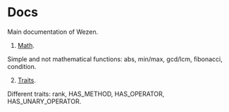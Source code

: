 # Docs
Main documentation of Wezen.

1. [Math](https://github.com/dasfex/wezen/blob/trunk/docs/math.md).

Simple and not mathematical functions: 
abs, min/max, gcd/lcm, fibonacci, condition.

2. [Traits](https://github.com/dasfex/wezen/blob/trunk/docs/traits.md).

Different traits: 
rank, HAS_METHOD, HAS_OPERATOR, HAS_UNARY_OPERATOR.